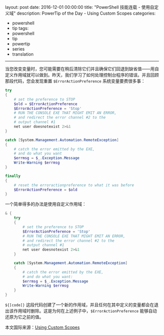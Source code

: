 layout: post
date: 2016-12-01 00:00:00
title: "PowerShell 技能连载 - 使用自定义域"
description: PowerTip of the Day - Using Custom Scopes
categories:
- powershell
- tip
tags:
- powershell
- tip
- powertip
- series
- translation
---
当您改变变量时，您可能需要在稍后清除它们并且确保它们回退到缺省值——用自定义作用域就可以做到。昨天，我们学习了如何处理控制台程序的错误。并且回顾那段代码，您会发现重置 `$ErrorActionPreference` 系统变量要费很多事：

```powershell
try
{
    # set the preference to STOP
    $old = $ErrorActionPreference
    $ErrorActionPreference = 'Stop'
    # RUN THE CONSOLE EXE THAT MIGHT EMIT AN ERROR,
    # and redirect the error channel #2 to the
    # output channel #1
    net user doesnotexist 2>&1
}

catch [System.Management.Automation.RemoteException]
{
    # catch the error emitted by the EXE,
    # and do what you want
    $errmsg = $_.Exception.Message
    Write-Warning $errmsg
}

finally
{
    # reset the erroractionpreference to what it was before
    $ErrorActionPreference = $old
}
```

一个简单得多的办法是使用自定义作用域：

```powershell
& {
    try
    {
        # set the preference to STOP
        $ErrorActionPreference = 'Stop'
        # RUN THE CONSOLE EXE THAT MIGHT EMIT AN ERROR,
        # and redirect the error channel #2 to the
        # output channel #1
        net user doesnotexist 2>&1
    }

    catch [System.Management.Automation.RemoteException]
    {
        # catch the error emitted by the EXE,
        # and do what you want:
        $errmsg = $_.Exception.Message
        Write-Warning $errmsg
    }
}
```

`${[code]}` 这段代码创建了一个新的作用域，并且任何在其中定义的变量都会在退出该作用域时删除。这是为何在上述例子中，`$ErrorActionPreference` 能够自动还原为它之前的值。

<!--more-->
本文国际来源：[Using Custom Scopes](http://community.idera.com/powershell/powertips/b/tips/posts/using-custom-scopes)
